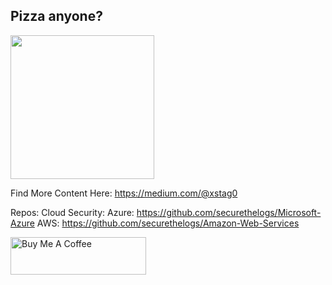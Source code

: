 <h2> Pizza anyone? </h2>

<img align='center' src="https://media.giphy.com/media/te3dSnXQSZEFW/giphy.gif" width="230">

Find More Content Here: https://medium.com/@xstag0 

Repos: 
  Cloud Security: 
    Azure: https://github.com/securethelogs/Microsoft-Azure
    AWS: https://github.com/securethelogs/Amazon-Web-Services

<a href="https://www.buymeacoffee.com/Xstag0" target="_blank"><img src="https://cdn.buymeacoffee.com/buttons/v2/default-yellow.png" alt="Buy Me A Coffee" style="height: 60px !important;width: 217px !important;" ></a>
